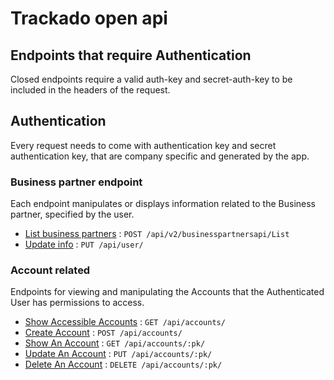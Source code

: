 # Trackado open api

## Endpoints that require Authentication

Closed endpoints require a valid auth-key and secret-auth-key to be included in the headers of the
request.

## Authentication

Every request needs to come with authentication key and secret authentication key, that are company specific and generated by the app.

### Business partner endpoint

Each endpoint manipulates or displays information related to the Business partner, specified by the user.

* [List business partners](business-partners/list-business-partners.md) : `POST /api/v2/businesspartnersapi/List`
* [Update info](user/put.md) : `PUT /api/user/`

### Account related

Endpoints for viewing and manipulating the Accounts that the Authenticated User
has permissions to access.

* [Show Accessible Accounts](accounts/get.md) : `GET /api/accounts/`
* [Create Account](accounts/post.md) : `POST /api/accounts/`
* [Show An Account](accounts/pk/get.md) : `GET /api/accounts/:pk/`
* [Update An Account](accounts/pk/put.md) : `PUT /api/accounts/:pk/`
* [Delete An Account](accounts/pk/delete.md) : `DELETE /api/accounts/:pk/`
